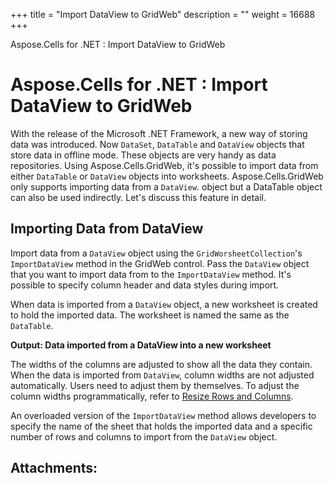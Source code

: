 +++
title = "Import DataView to GridWeb" 
description = "" 
weight = 16688 
+++

Aspose.Cells for .NET : Import DataView to GridWeb  

# Aspose.Cells for .NET : Import DataView to GridWeb


With the release of the Microsoft .NET Framework, a new way of storing data was introduced. Now `DataSet`, `DataTable` and `DataView` objects that store data in offline mode. These objects are very handy as data repositories. Using Aspose.Cells.GridWeb, it's possible to import data from either `DataTable` or `DataView` objects into worksheets. Aspose.Cells.GridWeb only supports importing data from a `DataView`. object but a DataTable object can also be used indirectly. Let's discuss this feature in detail.

## Importing Data from DataView

Import data from a `DataView` object using the `GridWorsheetCollection`'s `ImportDataView` method in the GridWeb control. Pass the `DataView` object that you want to import data from to the `ImportDataView` method. It's possible to specify column header and data styles during import.

When data is imported from a `DataView` object, a new worksheet is created to hold the imported data. The worksheet is named the same as the `DataTable`.

**Output: Data imported from a DataView into a new worksheet**  

The widths of the columns are adjusted to show all the data they contain. When the data is imported from `DataView`, column widths are not adjusted automatically. Users need to adjust them by themselves. To adjust the column widths programmatically, refer to [Resize Rows and Columns](http://localhost:1313/cellsnet/developerguide/asposecellsgridweb/workingwithgridwebrowsandcolumns/resize+rows+and+columns).

An overloaded version of the `ImportDataView` method allows developers to specify the name of the sheet that holds the imported data and a specific number of rows and columns to import from the `DataView` object.

## Attachments:


